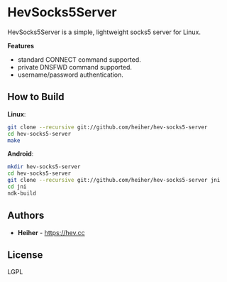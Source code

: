 # HevSocks5Server

HevSocks5Server is a simple, lightweight socks5 server for Linux.

**Features**
* standard CONNECT command supported.
* private DNSFWD command supported.
* username/password authentication.

## How to Build

**Linux**:
```bash
git clone --recursive git://github.com/heiher/hev-socks5-server
cd hev-socks5-server
make
```

**Android**:
```bash
mkdir hev-socks5-server
cd hev-socks5-server
git clone --recursive git://github.com/heiher/hev-socks5-server jni
cd jni
ndk-build
```

## Authors
* **Heiher** - https://hev.cc

## License
LGPL
